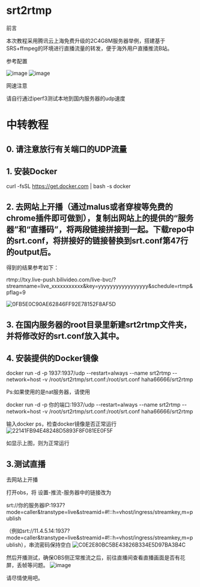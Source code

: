 # srt2rtmp

前言

本次教程采用腾讯云上海免费升级的2C4G8M服务器举例，搭建基于SRS+ffmpeg的环境进行直播流量的转发，便于海外用户直播推流B站。

参考配置


![image](https://user-images.githubusercontent.com/47912037/114272259-d0741480-9a58-11eb-837a-f5030301f8f5.png)
![image](https://user-images.githubusercontent.com/47912037/114272260-d23dd800-9a58-11eb-9809-29de68a7bd52.png)

网速注意

请自行通过iperf3测试本地到国内服务器的udp速度

# 中转教程
## 0. 请注意放行有关端口的UDP流量


## 1.	安装Docker

curl -fsSL https://get.docker.com | bash -s docker

## 2. 去网站上开播（通过malus或者穿梭等免费的chrome插件即可做到），复制出网站上的提供的“服务器”和“直播码”，将两段链接拼接到一起。下载repo中的srt.conf，将拼接好的链接替换到srt.conf第47行的output后。

得到的结果参考如下：

rtmp://txy.live-push.bilivideo.com/live-bvc/?streamname=live_xxxxxxxxxxx&key=yyyyyyyyyyyyyyyyy&schedule=rtmp&pflag=9


![0FB5E0C90AE62846FF92E78152F8AF5D](https://user-images.githubusercontent.com/47912037/140515796-0cda5977-a382-46e7-8dad-d9dfc12fbfdb.jpg)

## 3. 在国内服务器的root目录里新建srt2rtmp文件夹，并将修改好的srt.conf放入其中。

## 4.	安装提供的Docker镜像

docker run -d -p 1937:1937/udp --restart=always --name srt2rtmp --network=host -v /root/srt2rtmp/srt.conf:/root/srt.conf haha66666/srt2rtmp

Ps:如果使用的是nat服务器，请使用

docker run -d -p 你的端口:1937/udp --restart=always --name srt2rtmp --network=host -v /root/srt2rtmp/srt.conf:/root/srt.conf haha66666/srt2rtmp

输入docker ps，检查docker镜像是否正常运行
![22141FB94E48248D5893F8F081EE0F5F](https://user-images.githubusercontent.com/47912037/140516656-bb5e5ead-a6ce-4834-96fa-91f97b1ad4d9.jpg)

如显示上图，则为正常运行

## 3.测试直播

去网站上开播

打开obs，将 设置-推流-服务器中的链接改为

srt://你的服务器IP:1937?mode=caller&transtype=live&streamid=#!::h=vhost/ingress/streamkey,m=publish

（例如srt://11.4.5.14:1937?mode=caller&transtype=live&streamid=#!::h=vhost/ingress/streamkey,m=publish），串流密码保持空白
![C0E2E80BC5BE43826B334E5D97BA3B4C](https://user-images.githubusercontent.com/47912037/140516484-33ecefc7-eb96-49ad-8fe7-746813804f30.jpg)

然后开播测试，确保OBS侧正常推流之后，前往直播间查看直播画面是否有花屏，丢帧等问题。
![image](https://user-images.githubusercontent.com/47912037/114272423-7889dd80-9a59-11eb-8107-fbaeb57131d7.png)


请尽情使用吧。


